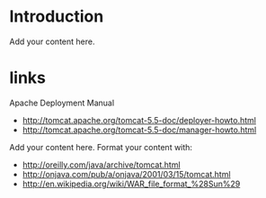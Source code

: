 # Introduction #

Add your content here.



# links #

Apache Deployment Manual
  * http://tomcat.apache.org/tomcat-5.5-doc/deployer-howto.html
  * http://tomcat.apache.org/tomcat-5.5-doc/manager-howto.html

Add your content here.  Format your content with:
  * http://oreilly.com/java/archive/tomcat.html
  * http://onjava.com/pub/a/onjava/2001/03/15/tomcat.html
  * http://en.wikipedia.org/wiki/WAR_file_format_%28Sun%29